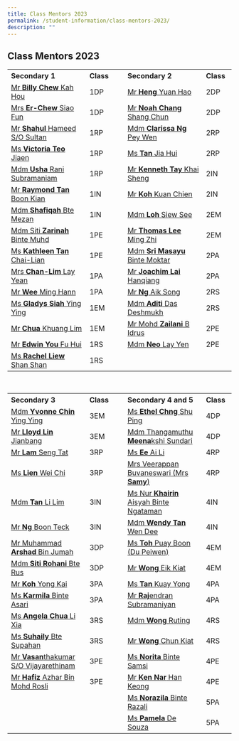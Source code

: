 ```yaml
---
title: Class Mentors 2023
permalink: /student-information/class-mentors-2023/
description: ""
---
```

## Class Mentors 2023

<table width="90%">
<tbody>
<tr><th width="35%" style="text-align: left;">Secondary 1</th>
<th width="13%" style="text-align: left;">Class</th>
<td width="4%" style="text-align: left;"></td>
<th width="35%" style="text-align: left;">Secondary 2</th>
<th width="13%" style="text-align: left;">Class</th></tr>
<tr>
<td style="text-align: left;"><a href="mailto:chew_kah_hou@schools.gov.sg" target="">Mr <b>Billy Chew</b> Kah Hou</a></td>
<td style="text-align: left;">1DP</td>
<td style="text-align: left;"></td>
<td style="text-align: left;"><a href="mailto:heng_yuan_hao@schools.gov.sg" target="">Mr <b>Heng</b> Yuan Hao</a></td>
<td style="text-align: left;">2DP</td>
</tr>
<tr>
<td style="text-align: left;"><a href="mailto:chew_siao_fun@schools.gov.sg" target="">Mrs <b>Er-Chew</b> Siao Fun</a></td>
<td style="text-align: left;">1DP</td>
<td style="text-align: left;"></td>
<td style="text-align: left;"><a href="mailto:chang_shang_chun_noah@schools.gov.sg" target="">Mr <b>Noah Chang</b> Shang Chun</a></td>
<td style="text-align: left;">2DP</td>
</tr>
<tr>
<td style="text-align: left;"><a href="mailto:shahul_hameed_sultan@schools.gov.sg" target="">Mr <b>Shahul</b> Hameed S/O Sultan</a></td>
<td style="text-align: left;">1RP</td>
<td style="text-align: left;"></td>
<td style="text-align: left;"><a href="mailto:clarissa_ng_pey_wen@schools.gov.sg" target="">Mdm <b>Clarissa Ng</b> Pey Wen</a></td>
<td style="text-align: left;">2RP</td>
</tr>
<tr>
<td style="text-align: left;"><a href="mailto:teo_jiaen@schools.gov.sg" target="">Ms <b>Victoria Teo</b> Jiaen</a></td>
<td style="text-align: left;">1RP</td>
<td style="text-align: left;"></td>
<td style="text-align: left;"><a href="mailto:tan_jia_hui_b@schools.gov.sg" target="">Ms <b>Tan</b> Jia Hui</a></td>
<td style="text-align: left;">2RP</td>
</tr>
<tr>
<td style="text-align: left;"><a href="mailto:usha_rani_subramaniam@schools.gov.sg" target="">Mdm <b>Usha</b> Rani Subramaniam</a></td>
<td style="text-align: left;">1RP</td>
<td style="text-align: left;"></td>
<td style="text-align: left;"><a href="mailto:tay_khai_sheng_kenneth@schools.gov.sg" target="">Mr <b>Kenneth Tay</b> Khai Sheng</a></td>
<td style="text-align: left;">2IN</td>
</tr>
<tr>
<td style="text-align: left;"><a href="mailto:raymond_tan_boon_kian@schools.gov.sg" target="">Mr <b>Raymond Tan</b> Boon Kian</a></td>
<td style="text-align: left;">1IN</td>
<td style="text-align: left;"></td>
<td style="text-align: left;"><a href="mailto:koh_kuan_chien@schools.gov.sg" target="">Mr <b>Koh</b> Kuan Chien</a></td>
<td style="text-align: left;">2IN</td>
</tr>
<tr>
<td style="text-align: left;"><a href="mailto:shafiqah_mezan@schools.gov.sg" target="">Mdm <b>Shafiqah</b> Bte Mezan</a></td>
<td style="text-align: left;">1IN</td>
<td style="text-align: left;"></td>
<td style="text-align: left;"><a href="mailto:loh_siew_see@schools.gov.sg" target="">Mdm <b>Loh</b> Siew See</a></td>
<td style="text-align: left;">2EM</td>
</tr>
<tr>
<td style="text-align: left;"><a href="mailto:siti_zarinah_muhammad@schools.gov.sg" target="">Mdm Siti <b>Zarinah</b> Binte Muhd</a></td>
<td style="text-align: left;">1PE</td>
<td style="text-align: left;"></td>
<td style="text-align: left;"><a href="mailto:thomas_lee_ming_zhi_a@schools.gov.sg" target="">Mr <b>Thomas Lee</b> Ming Zhi</a></td>
<td style="text-align: left;">2EM</td>
</tr>
<tr>
<td style="text-align: left;"><a href="mailto:tan_chai-lian_kathleen@schools.gov.sg" target="">Ms <b>Kathleen Tan</b> Chai-Lian</a></td>
<td style="text-align: left;">1PE</td>
<td style="text-align: left;"></td>
<td style="text-align: left;"><a href="mailto:sri_masayu_moktar@schools.gov.sg" target="">Mdm <b>Sri Masayu</b> Binte Moktar</a></td>
<td style="text-align: left;">2PA</td>
</tr>
<tr>
<td style="text-align: left;"><a href="mailto:lim_lay_yean@schools.gov.sg" target="">Mrs <b>Chan-Lim</b> Lay Yean</a></td>
<td style="text-align: left;">1PA</td>
<td style="text-align: left;"></td>
<td style="text-align: left;"><a href="mailto:lai_hanqiang_joachim@schools.gov.sg" target="">Mr <b>Joachim Lai</b> Hanqiang</a></td>
<td style="text-align: left;">2PA</td>
</tr>
<tr>
<td style="text-align: left;"><a href="mailto:wee_ming_hann@schools.gov.sg" target="">Mr <b>Wee</b> Ming Hann</a></td>
<td style="text-align: left;">1PA</td>
<td style="text-align: left;"></td>
<td style="text-align: left;"><a href="mailto:ng_aik_song@schools.gov.sg" target="">Mr <b>Ng</b> Aik Song</a></td>
<td style="text-align: left;">2RS</td>
</tr>
<tr>
<td style="text-align: left;"><a href="mailto:gladys_siah_ying_ying@schools.gov.sg" target="">Ms <b>Gladys Siah</b> Ying Ying</a></td>
<td style="text-align: left;">1EM</td>
<td style="text-align: left;"></td>
<td style="text-align: left;"><a href="mailto:aditi_das_deshmukh@schools.gov.sg" target="">Mdm <b>Aditi</b> Das Deshmukh</a></td>
<td style="text-align: left;">2RS</td>
</tr>
<tr>
<td style="text-align: left;"><a href="mailto:chua_khuang_lim@schools.gov.sg" target="">Mr <b>Chua</b> Khuang Lim</a></td>
<td style="text-align: left;">1EM</td>
<td></td>
<td style="text-align: left;"><a href="mailto:mohd_zailani_b_idrus@schools.gov.sg" target="">Mr Mohd <b>Zailani</b> B Idrus</a></td>
<td style="text-align: left;">2PE</td>
</tr>
<tr>
<td style="text-align: left;"><a href="mailto:you_fu_hui@schools.gov.sg" target="">Mr <b>Edwin You</b> Fu Hui</a></td>
<td style="text-align: left;">1RS</td>
<td style="text-align: left;"></td>
<td style="text-align: left;"><a href="mailto:neo_lay_yen@schools.gov.sg" target="">Mdm <b>Neo</b> Lay Yen</a></td>
<td style="text-align: left;">2PE</td>
</tr>
<tr>
<td style="text-align: left;"><a href="mailto:liew_shan_shan@schools.gov.sg" target="">Ms <b>Rachel Liew</b> Shan Shan</a></td>
<td style="text-align: left;">1RS<br></td>
<td style="text-align: left;"></td>
<td style="text-align: left;"><br></td><td style="text-align: left;"></td>
</tr>
</tbody>
</table><br>
<table width="90%">
<tbody>
<tr>
<th width="35%" style="text-align: left;">Secondary 3</th>
<th width="13%" style="text-align: left;">Class</th>
<td width="4%" style="text-align: left;"></td>
<th width="35%" style="text-align: left;">Secondary 4 and 5</th>
<th width="13%" style="text-align: left;">Class</th>
</tr>
<tr>
<td style="text-align: left;"><a href="mailto:chin_ying_ying@schools.gov.sg" target="">Mdm <b>Yvonne Chin</b> Ying Ying</a></td>
<td style="text-align: left;">3EM</td>
<td style="text-align: left;"></td>
<td style="text-align: left;"><a href="mailto:chng_shu_ping_ethel@schools.gov.sg" target="">Ms <b>Ethel Chng</b> Shu Ping</a></td>
<td style="text-align: left;">4DP</td>
</tr>
<tr>
<td style="text-align: left;"><a href="mailto:lloyd_lin_jianbang@schools.gov.sg" target="">Mr <b>Lloyd Lin</b> Jianbang</a></td>
<td style="text-align: left;">3EM</td>
<td style="text-align: left;"></td>
<td style="text-align: left;"><a href="mailto:meenakshi_sundari@schools.gov.sg" target="">Mdm Thangamuthu <b>Meena</b>kshi Sundari</a></td>
<td style="text-align: left;">4DP</td>
</tr>
<tr>
<td style="text-align: left;"><a href="mailto:lam_seng_tat@schools.gov.sg" target="">Mr <b>Lam </b>Seng Tat</a></td>
<td style="text-align: left;">3RP</td>
<td></td>
<td style="text-align: left;"><a href="mailto:ee_ai_lin@schools.gov.sg" target="">Ms <b>Ee</b> Ai Li</a></td>
<td style="text-align: left;">4RP</td>
</tr>
<tr>
<td style="text-align: left;"><a href="mailto:lien_wei_chi@schools.gov.sg" target="">Ms <b>Lien</b> Wei Chi</a></td>
<td style="text-align: left;">3RP</td>
<td style="text-align: left;"></td>
<td style="text-align: left;"><a href="mailto:veerappan_buvaneswari@schools.gov.sg" target="">Mrs Veerappan Buvaneswari (Mrs <b>Samy</b>)</a></td>
<td style="text-align: left;">4RP</td>
</tr>
<tr>
<td style="text-align: left;"><a href="mailto:tan_li_lim@schools.gov.sg" target="">Mdm <b>Tan</b> Li Lim</a></td>
<td style="text-align: left;">3IN</td>
<td></td>
<td style="text-align: left;"><a href="mailto:nur_khairin_aisyah_ngataman@schools.gov.sg" target="">Ms Nur <b>Khairin</b> Aisyah Binte Ngataman</a></td>
<td style="text-align: left;">4IN</td>
</tr>
<tr>
<td style="text-align: left;"><a href="mailto:ng_boon_teck@schools.gov.sg" target="">Mr <b>Ng</b> Boon Teck</a></td>
<td style="text-align: left;">3IN</td>
<td style="text-align: left;">
</td>
<td style="text-align: left;"><a href="mailto:tan_wen_dee_wendy@schools.gov.sg" target="">Mdm <b>Wendy Tan</b> Wen Dee</a></td>
<td style="text-align: left;">4IN</td>
</tr>
<tr>
<td style="text-align: left;"><a href="mailto:muhammad_arshad_jumah@schools.gov.sg" target="">Mr Muhammad <b>Arshad</b> Bin Jumah</a></td>
<td style="text-align: left;">3DP</td>
<td style="text-align: left;"></td>
<td style="text-align: left;"><a href="mailto:toh_puay_boon@schools.gov.sg" target="">Ms <b>Toh</b> Puay Boon (Du Peiwen)</a></td>
<td style="text-align: left;">4EM</td>
</tr>
<tr>
<td style="text-align: left;"><a href="mailto:siti_rohani_rus@schools.gov.sg" target="">Mdm <b>Siti Rohani</b> Bte Rus</a></td>
<td style="text-align: left;">3DP</td>
<td style="text-align: left;"></td>
<td style="text-align: left;"><a href="mailto:wong_eik_kiat@schools.gov.sg" target="">Mr <b>Wong</b> Eik Kiat</a></td>
<td style="text-align: left;">4EM</td>
</tr>
<tr>
<td style="text-align: left;"><a href="mailto:koh_yong_kai@schools.gov.sg" target="">Mr <b>Koh</b> Yong Kai</a></td>
<td style="text-align: left;">3PA</td>
<td style="text-align: left;"></td>
<td style="text-align: left;"><a href="mailto:tan_kuay_yong@schools.gov.sg" target="">Ms <b>Tan</b> Kuay Yong</a></td>
<td style="text-align: left;">4PA</td>
</tr>
<tr>
<td style="text-align: left;"><a href="mailto:karmila_asari@schools.gov.sg" target="">Ms <b>Karmila</b> Binte Asari</a></td>
<td style="text-align: left;">3PA</td>
<td></td>
<td style="text-align: left;"><a href="mailto:rajendran_subramaniyan@schools.gov.sg" target="">Mr <b>Raj</b>endran Subramaniyan</a></td>
<td style="text-align: left;">4PA</td>
</tr>
<tr>
<td style="text-align: left;"><a href="mailto:chua_li_xia_angela@schools.gov.sg" target="">Ms <b>Angela Chua</b> Li Xia</a></td>
<td style="text-align: left;">3RS</td>
<td style="text-align: left;"></td>
<td style="text-align: left;"><a href="mailto:wong_ruting@schools.gov.sg" target="">Mdm <b>Wong</b> Ruting</a></td>
<td style="text-align: left;">4RS<br></td>
</tr>
<tr>
<td style="text-align: left;"><a href="mailto:suhaily_supahan@schools.gov.sg" target="">Ms <b>Suhaily</b> Bte Supahan</a></td>
<td style="text-align: left;">3RS</td>
<td style="text-align: left;"></td>
<td style="text-align: left;"><a href="mailto:wong_chun_kiat@schools.gov.sg" target="">Mr <b>Wong</b> Chun Kiat</a></td>
<td style="text-align: left;">4RS<br></td>
</tr>
<tr>
<td style="text-align: left;"><a href="mailto:vasanthakumar_vijayarethinam@schools.gov.sg" target="">Mr <b>Vasan</b>thakumar S/O Vijayarethinam</a></td>
<td style="text-align: left;">3PE</td>
<td style="text-align: left;"></td>
<td style="text-align: left;"><a href="mailto:norita_samsi@schools.gov.sg" target="">Ms <b>Norita</b> Binte Samsi</a></td>
<td style="text-align: left;">4PE</td>
</tr>
<tr>
<td style="text-align: left;"><a href="mailto:hafiz_azhar_mohamad_rosli@schools.gov.sg" target="">Mr <b>Hafiz</b> Azhar Bin Mohd Rosli</a></td>
<td style="text-align: left;">3PE</td>
<td style="text-align: left;"></td>
<td style="text-align: left;"><a href="mailto:nar_han_keong@schools.gov.sg" target="">Mr <b>Ken Nar</b> Han Keong</a></td>
<td style="text-align: left;">4PE<br></td>
</tr>
<tr>
<td style="text-align: left;"><br></td>
<td style="text-align: left;"><br></td>
<td style="text-align: left;"></td><td style="text-align: left;"><a href="mailto:norazila_razali@schools.gov.sg" target="">Ms <b>Norazila </b>Binte Razali</a></td>
<td style="text-align: left;">5PA</td>
</tr>
<tr>
<td style="text-align: left;"><br></td>
<td style="text-align: left;"><br></td>
<td style="text-align: left;"></td>
<td style="text-align: left;"><a href="mailto:pamela_anne_de_souza@schools.gov.sg" target="">Ms <b>Pamela</b> De Souza</a></td>
<td style="text-align: left;">5PA</td>
</tr>
</tbody>
</table>
